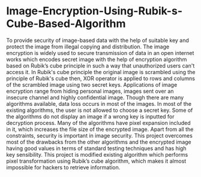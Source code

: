 # Image-Encryption-Using-Rubik-s-Cube-Based-Algorithm
To provide security of image-based data with the help of suitable key and protect the image from illegal copying and distribution.
The image encryption is widely used to secure transmission of data in an open internet works which encodes secret image with the help of encryption algorithm based on Rubik’s cube principle in such a way that unauthorized users can't access it. In Rubik's cube principle the original image is scrambled using the principle of Rubik's cube then, XOR operator is applied to rows and columns of the scrambled image using two secret keys. Applications of image encryption range from hiding personal images, images sent over an insecure channel and highly confidential image. Though there are many algorithms available, data loss occurs in most of the images. In most of the existing algorithms, the user is not allowed to choose a secret key. Some of the algorithms do not display an image if a wrong key is inputted for decryption process. Many of the algorithms have pixel expansion included in it, which increases the file size of the encrypted image. Apart from all the constraints, security is important in image security. This project overcomes most of the drawbacks from the other algorithms and the encrypted image having good values in terms of standard testing techniques and has high key sensibility. This project is modified existing algorithm which performs pixel transformation using Rubik’s cube algorithm, which makes it almost impossible for hackers to retrieve information.
